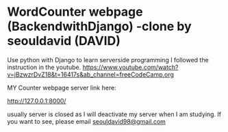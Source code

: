 # WordCounter webpage (BackendwithDjango) -clone by seouldavid (DAVID)
 Use python with Django to learn serverside programming
 I followed the instruction in the youtube.
https://www.youtube.com/watch?v=jBzwzrDvZ18&t=16417s&ab_channel=freeCodeCamp.org


MY Counter webpage server link
here:

http://127.0.0.1:8000/

usually server is closed as I will deactivate my server when I am studying.
If you want to see, please email seouldavid98@gmail.com  